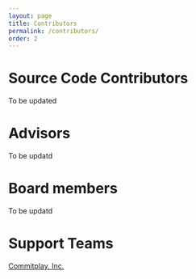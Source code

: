 ```yaml
---
layout: page
title: Contributors
permalink: /contributors/
order: 2
---
```


# Source Code Contributors
To be updated

# Advisors
To be updatd

# Board members
To be updatd

# Support Teams
[Commitplay, Inc.](https://github.com/commitplay)
